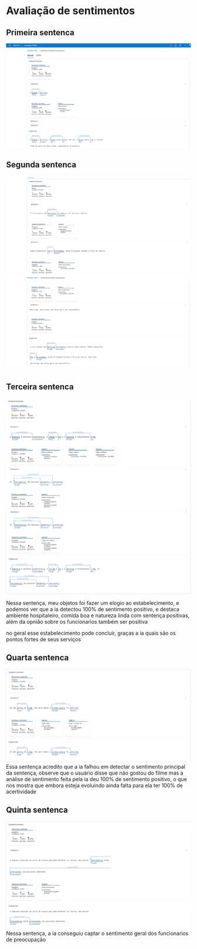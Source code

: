 # Avaliação de sentimentos

## Primeira sentenca
![](/img/primeira-sentenca.png)

## Segunda sentenca
![](/img/segunda-sentenca-part1.png)
![](/img/segunda-sentenca-part2.png)

## Terceira sentenca
![](/img/terceira-sentenca-part1.png)
![](/img/terceira-sentenca-part2.png)

Nessa sentença, meu objetos foi fazer um elogio ao estabelecimento, e podemos ver que a ia detectou 100% de sentimento positivo, e destaca ambiente hospitaleiro, comida boa e natureza linda com sentença positivas,
além da opnião sobre os funcionarios
também ser positiva

no geral esse estabelecimento pode concluir, graças a ia quais são os pontos fortes de seus serviços


## Quarta sentenca
![](/img/quarta-s.png)
Essa sentença acredito que a ia falhou em detectar o sentimento principal da sentença, observe que o usuário disse que não gostou do filme mas a análise de sentimento feita pela ia deu 100% de sentimento positivo, o que nos mostra que embora esteja evoluindo ainda falta para ela ter 100% de acertividade 

## Quinta sentenca
![](/img/quinta-sentenca.png)
Nessa sentença, a ia conseguiu captar o sentimento geral dos funcionarios de preocupação

